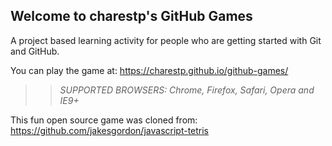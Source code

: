 ## Welcome to charestp's GitHub Games

A project based learning activity for people who are getting started with Git and GitHub.

You can play the game at: https://charestp.github.io/github-games/

>> _*SUPPORTED BROWSERS*: Chrome, Firefox, Safari, Opera and IE9+_

This fun open source game was cloned from: https://github.com/jakesgordon/javascript-tetris
